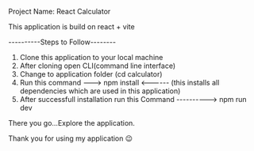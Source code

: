 Project Name: React Calculator

This application is build on react + vite

----------Steps to Follow--------

1. Clone this application to your local machine
2. After cloning open CLI(command line interface)
3. Change to application folder (cd calculator)
4. Run this command ---> npm install <------ (this installs all dependencies which are used in this application)
5. After successfull installation run this Command ----------> npm run dev 

There you go...Explore the application.

Thank you for using my application 😉